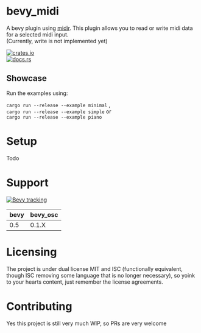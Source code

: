 # bevy_midi

A bevy plugin using [midir](https://github.com/Boddlnagg/midir). This plugin allows you to read or write midi data for a selected midi input.</br>(Currently, write is not implemented yet)

[![crates.io](https://img.shields.io/crates/v/bevy_midi)](https://crates.io/crates/bevy_midi)</br>[![docs.rs](https://docs.rs/bevy_midi/badge.svg)](https://docs.rs/bevy_midi)

## Showcase

Run the examples using:</br>

`cargo run --release --example minimal`
,</br>
`cargo run --release --example simple` or</br>
`cargo run --release --example piano`

# Setup

Todo

# Support
[![Bevy tracking](https://img.shields.io/badge/Bevy%20tracking-released%20version-lightblue)](https://github.com/bevyengine/bevy/blob/main/docs/plugins_guidelines.md#main-branch-tracking)

|bevy|bevy_osc|
|---|---|
|0.5|0.1.X|

# Licensing
The project is under dual license MIT and ISC (functionally equivalent, though ISC removing some language that is no longer necessary), so yoink to your hearts content, just remember the license agreements.

# Contributing
Yes this project is still very much WIP, so PRs are very welcome
